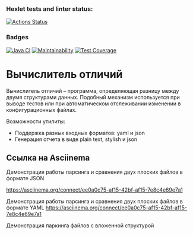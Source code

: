 ### Hexlet tests and linter status:
[![Actions Status](https://github.com/AlexSorb/java-project-71/actions/workflows/hexlet-check.yml/badge.svg)](https://github.com/AlexSorb/java-project-71/actions)

### Badges
[![Java CI](https://github.com/AlexSorb/java-project-71/actions/workflows/JavaCI.yml/badge.svg)](https://github.com/AlexSorb/java-project-71/actions/workflows/JavaCI.yml)
[![Maintainability](https://api.codeclimate.com/v1/badges/6c1025ca0b691c303559/maintainability)](https://codeclimate.com/github/AlexSorb/java-project-71/maintainability)
[![Test Coverage](https://api.codeclimate.com/v1/badges/6c1025ca0b691c303559/test_coverage)](https://codeclimate.com/github/AlexSorb/java-project-71/test_coverage)

# Вычислитель отличий

Вычислитель отличий – программа, определяющая разницу между двумя структурами данных.
Подобный механизм используется при выводе тестов или при автоматическом отслеживании изменении в конфигурационных файлах.

Возможности утилиты:
- Поддержка разных входных форматов: yaml и json
- Генерация отчета в виде plain text, stylish и json

## Ссылка на Asciinema
Демонстрация работы парсинга и сравнения двух плоских файлов в формате JSON

<https://asciinema.org/connect/ee0a0c75-af15-42bf-af15-7e8c4e69e7a1>


Демонстрация работы парсинга и сравнения двух плоских файлов в формате YAML
<https://asciinema.org/connect/ee0a0c75-af15-42bf-af15-7e8c4e69e7a1>

Демонстрация паркинга файлов с вложенной структурой 
